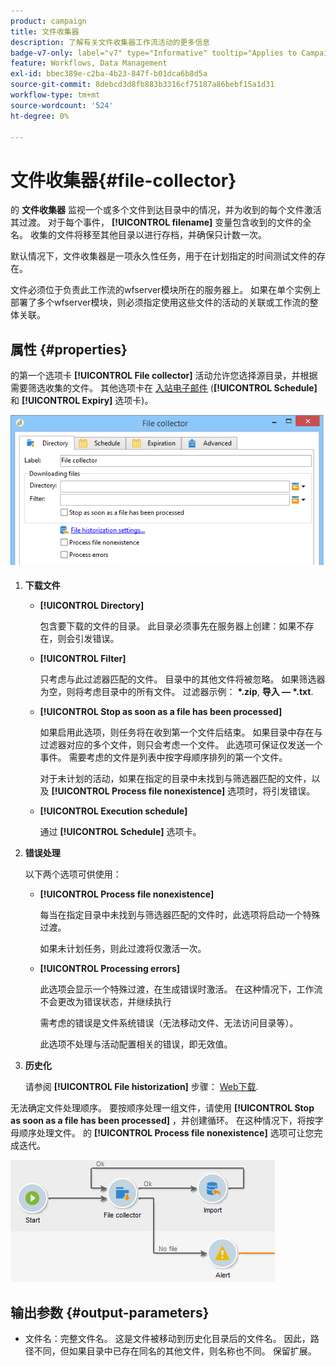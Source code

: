 ```yaml
---
product: campaign
title: 文件收集器
description: 了解有关文件收集器工作流活动的更多信息
badge-v7-only: label="v7" type="Informative" tooltip="Applies to Campaign Classic v7 only"
feature: Workflows, Data Management
exl-id: bbec389e-c2ba-4b23-847f-b01dca6b8d5a
source-git-commit: 8debcd3d8fb883b3316cf75187a86bebf15a1d31
workflow-type: tm+mt
source-wordcount: '524'
ht-degree: 0%

---
```


# 文件收集器{#file-collector}



的 **文件收集器** 监视一个或多个文件到达目录中的情况，并为收到的每个文件激活其过渡。 对于每个事件， **[!UICONTROL filename]** 变量包含收到的文件的全名。 收集的文件将移至其他目录以进行存档，并确保只计数一次。

默认情况下，文件收集器是一项永久性任务，用于在计划指定的时间测试文件的存在。

文件必须位于负责此工作流的wfserver模块所在的服务器上。 如果在单个实例上部署了多个wfserver模块，则必须指定使用这些文件的活动的关联或工作流的整体关联。

## 属性 {#properties}

的第一个选项卡 **[!UICONTROL File collector]** 活动允许您选择源目录，并根据需要筛选收集的文件。 其他选项卡在 [入站电子邮件](inbound-emails.md) (**[!UICONTROL Schedule]** 和 **[!UICONTROL Expiry]** 选项卡)。

![](assets/file_collect_edit.png)

1. **下载文件**

   * **[!UICONTROL Directory]**

      包含要下载的文件的目录。 此目录必须事先在服务器上创建：如果不存在，则会引发错误。

   * **[!UICONTROL Filter]**

      只考虑与此过滤器匹配的文件。 目录中的其他文件将被忽略。 如果筛选器为空，则将考虑目录中的所有文件。 过滤器示例： **&#42;.zip**, **导入 — &#42;.txt**.

   * **[!UICONTROL Stop as soon as a file has been processed]**

      如果启用此选项，则任务将在收到第一个文件后结束。 如果目录中存在与过滤器对应的多个文件，则只会考虑一个文件。 此选项可保证仅发送一个事件。 需要考虑的文件是列表中按字母顺序排列的第一个文件。

      对于未计划的活动，如果在指定的目录中未找到与筛选器匹配的文件，以及 **[!UICONTROL Process file nonexistence]** 选项时，将引发错误。

   * **[!UICONTROL Execution schedule]**

      通过 **[!UICONTROL Schedule]** 选项卡。

1. **错误处理**

   以下两个选项可供使用：

   * **[!UICONTROL Process file nonexistence]**

      每当在指定目录中未找到与筛选器匹配的文件时，此选项将启动一个特殊过渡。

      如果未计划任务，则此过渡将仅激活一次。

   * **[!UICONTROL Processing errors]**

      此选项会显示一个特殊过渡，在生成错误时激活。 在这种情况下，工作流不会更改为错误状态，并继续执行

      需考虑的错误是文件系统错误（无法移动文件、无法访问目录等）。

      此选项不处理与活动配置相关的错误，即无效值。

1. **历史化**

   请参阅 **[!UICONTROL File historization]** 步骤： [Web下载](web-download.md).

无法确定文件处理顺序。 要按顺序处理一组文件，请使用 **[!UICONTROL Stop as soon as a file has been processed]** ，并创建循环。 在这种情况下，将按字母顺序处理文件。 的 **[!UICONTROL Process file nonexistence]** 选项可让您完成迭代。

![](assets/file_collect_loop.png)

## 输出参数 {#output-parameters}

* 文件名：完整文件名。 这是文件被移动到历史化目录后的文件名。 因此，路径不同，但如果目录中已存在同名的其他文件，则名称也不同。 保留扩展。
